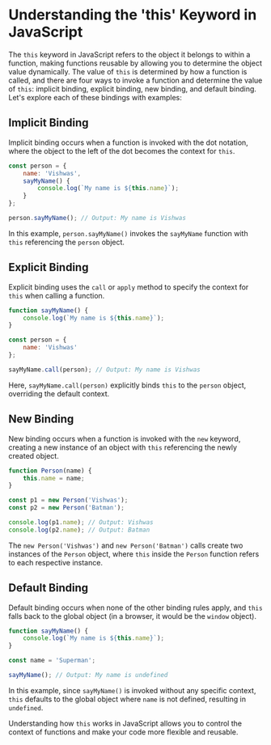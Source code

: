 
# Understanding the 'this' Keyword in JavaScript

The `this` keyword in JavaScript refers to the object it belongs to within a function, making functions reusable by allowing you to determine the object value dynamically. The value of `this` is determined by how a function is called, and there are four ways to invoke a function and determine the value of `this`: implicit binding, explicit binding, new binding, and default binding. Let's explore each of these bindings with examples:

## Implicit Binding

Implicit binding occurs when a function is invoked with the dot notation, where the object to the left of the dot becomes the context for `this`.

```javascript
const person = {
    name: 'Vishwas',
    sayMyName() {
        console.log(`My name is ${this.name}`);
    }
};

person.sayMyName(); // Output: My name is Vishwas
```

In this example, `person.sayMyName()` invokes the `sayMyName` function with `this` referencing the `person` object.

## Explicit Binding

Explicit binding uses the `call` or `apply` method to specify the context for `this` when calling a function.

```javascript
function sayMyName() {
    console.log(`My name is ${this.name}`);
}

const person = {
    name: 'Vishwas'
};

sayMyName.call(person); // Output: My name is Vishwas
```

Here, `sayMyName.call(person)` explicitly binds `this` to the `person` object, overriding the default context.

## New Binding

New binding occurs when a function is invoked with the `new` keyword, creating a new instance of an object with `this` referencing the newly created object.

```javascript
function Person(name) {
    this.name = name;
}

const p1 = new Person('Vishwas');
const p2 = new Person('Batman');

console.log(p1.name); // Output: Vishwas
console.log(p2.name); // Output: Batman
```

The `new Person('Vishwas')` and `new Person('Batman')` calls create two instances of the `Person` object, where `this` inside the `Person` function refers to each respective instance.

## Default Binding

Default binding occurs when none of the other binding rules apply, and `this` falls back to the global object (in a browser, it would be the `window` object).

```javascript
function sayMyName() {
    console.log(`My name is ${this.name}`);
}

const name = 'Superman';

sayMyName(); // Output: My name is undefined
```

In this example, since `sayMyName()` is invoked without any specific context, `this` defaults to the global object where `name` is not defined, resulting in `undefined`.

Understanding how `this` works in JavaScript allows you to control the context of functions and make your code more flexible and reusable.
